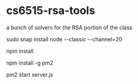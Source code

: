 # cs6515-rsa-tools
a bunch of solvers for the RSA portion of the class

sudo snap install node --classic --channel=20

npm install

npm install -g pm2

pm2 start server.js